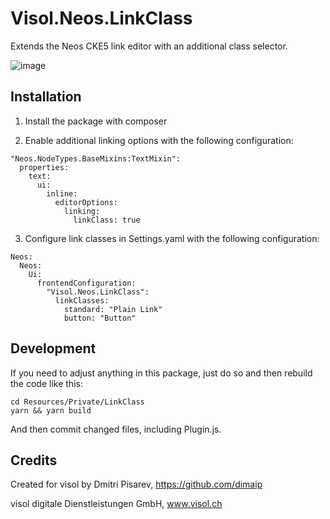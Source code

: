 # Visol.Neos.LinkClass

Extends the Neos CKE5 link editor with an additional class selector.

![image](https://user-images.githubusercontent.com/837032/63639108-904ffa80-c698-11e9-83ff-78c458549dc1.png)

## Installation

1. Install the package with composer

2. Enable additional linking options with the following configuration:

```
"Neos.NodeTypes.BaseMixins:TextMixin":
  properties:
    text:
      ui:
        inline:
          editorOptions:
            linking:
              linkClass: true
```

3. Configure link classes in Settings.yaml with the following configuration:

```
Neos:
  Neos:
    Ui:
      frontendConfiguration:
        "Visol.Neos.LinkClass":
          linkClasses:
            standard: "Plain Link"
            button: "Button"

```

## Development

If you need to adjust anything in this package, just do so and then rebuild the code like this:

```
cd Resources/Private/LinkClass
yarn && yarn build
```

And then commit changed files, including Plugin.js.

## Credits

Created for visol by Dmitri Pisarev, https://github.com/dimaip

visol digitale Dienstleistungen GmbH, www.visol.ch

